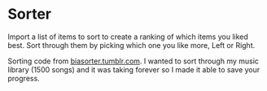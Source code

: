 # Sorter 
Import a list of items to sort to create a ranking of which items you liked best. Sort through them by picking which one you like more, Left or Right.

Sorting code from [biasorter.tumblr.com](https://biasorter.tumblr.com). I wanted to sort through my music library (1500 songs) and it was taking forever so I made it able to save your progress.